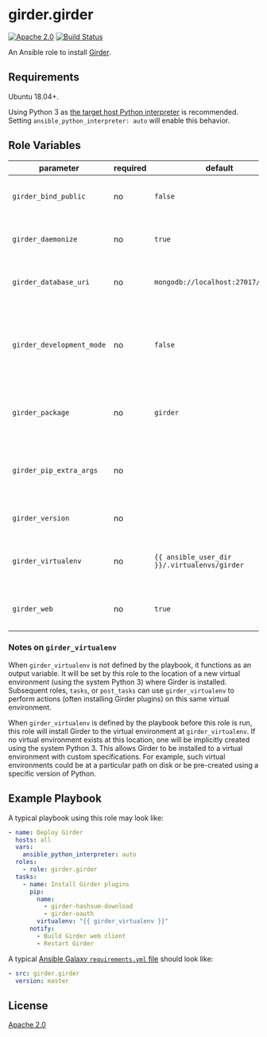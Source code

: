 # girder.girder
[![Apache 2.0](https://img.shields.io/badge/license-Apache%202-blue.svg)](https://raw.githubusercontent.com/girder/ansible-role-girder/master/LICENSE)
[![Build Status](https://circleci.com/gh/girder/girder.png?style=shield)](https://circleci.com/gh/girder/girder)

An Ansible role to install [Girder](https://github.com/girder/girder).

## Requirements

Ubuntu 18.04+.

Using Python 3 as
[the target host Python interpreter](https://docs.ansible.com/ansible/latest/reference_appendices/interpreter_discovery.html)
is recommended. Setting `ansible_python_interpreter: auto` will enable this behavior.

## Role Variables

| parameter                 | required | default                                      | comments                                                                                  |
| ------------------------- | -------- | -------------------------------------------- | ----------------------------------------------------------------------------------------- |
| `girder_bind_public`      | no       | `false`                                      | Whether to bind to all network interfaces.                                                |
| `girder_daemonize`        | no       | `true`                                       | Whether to install the systemd service.                                                   |
| `girder_database_uri`     | no       | `mongodb://localhost:27017/girder`           | The Connection String URI for MongoDB.                                                    |
| `girder_development_mode` | no       | `false`                                      | Whether to enable Girder's development mode and disable HTTP reverse proxy configuration. |
| `girder_package`          | no       | `girder`                                     | Package name to install via `pip`, can be a path.                                         |
| `girder_pip_extra_args`   | no       |                                              | Any extra arguments to pass to `pip` when installing Girder.                              |
| `girder_version`          | no       |                                              | PyPI version of Girder to install.                                                        |
| `girder_virtualenv`       | no       | `{{ ansible_user_dir }}/.virtualenvs/girder` | Path to a Python virtual environment to install Girder in.                                |
| `girder_web`              | no       | `true`                                       | Whether to build the Girder web client.                                                   |

### Notes on `girder_virtualenv`

When `girder_virtualenv` is not defined by the playbook, it functions as an
output variable. It will be set by this role to the location of a new
virtual environment (using the system Python 3) where Girder is installed.
Subsequent roles, `tasks`, or `post_tasks` can use `girder_virtualenv` to
perform actions (often installing Girder plugins) on this same virtual
environment.

When `girder_virtualenv` is defined by the playbook before this role is run,
this role will install Girder to the virtual environment at
`girder_virtualenv`. If no virtual environment exists at this location, one
will be implicitly created using the system Python 3. This allows Girder to be
installed to a virtual environment with custom specifications. For example,
such virtual environments could be at a particular path on disk or be
pre-created using a specific version of Python.

## Example Playbook

A typical playbook using this role may look like:

```yaml
- name: Deploy Girder
  hosts: all
  vars:
    ansible_python_interpreter: auto
  roles:
    - role: girder.girder
  tasks:
    - name: Install Girder plugins
      pip:
        name:
          - girder-hashsum-download
          - girder-oauth
        virtualenv: "{{ girder_virtualenv }}"
      notify:
        - Build Girder web client
        - Restart Girder
```

A typical
[Ansible Galaxy `requirements.yml` file](https://galaxy.ansible.com/docs/using/installing.html#installing-multiple-roles-from-a-file)
should look like:

```yaml
- src: girder.girder
  version: master
```

## License

[Apache 2.0](https://www.apache.org/licenses/LICENSE-2.0.html)

